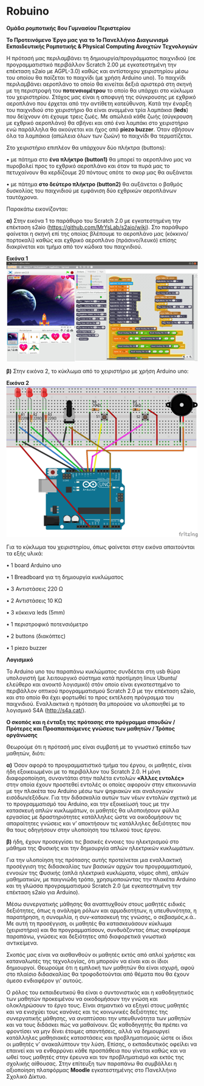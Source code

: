 # Robuino

**Ομάδα ρομποτικής 8ου Γυμνασίου Περιστερίου**

**To Προτεινόμενο Έργο μας για το 1ο Πανελλήνιο Διαγωνισμό Εκπαιδευτικής Ρομποτικής & Physical Computing Ανοιχτών Τεχνολογιών**

Η πρότασή μας περιλαμβάνει τη δημιουργία/προγράμματος παιχνιδιού (σε προγραμματιστικό περιβάλλον Scratch 2.00 με εγκατεστημένη την επέκταση s2aio με AGPL-3.0) καθώς και αντίστοιχου χειριστηρίου μέσω του οποίου θα παίζεται το παιχνίδι (με χρήση Arduino uno). Το παιχνίδι περιλαμβάνει αεροπλάνο το οποίο θα κινείται δεξιά αριστερά στη σκηνή με τη περιστροφή του **ποτενσιομέτρου** το οποίο θα υπάρχει στο κύκλωμα του χειριστηρίου. Στόχος μας είναι η αποφυγή της σύγκρουσης με εχθρικό αεροπλάνο που έρχεται από την αντίθετη κατεύθυνση. Κατά την έναρξη του παιχνιδιού στο χειριστήριο θα είναι αναμμένα τρία λαμπάκια (**leds**) που δείχνουν ότι έχουμε τρεις ζωές. Με απώλειά κάθε ζωής (σύγκρουση με εχθρικό αεροπλάνο) θα σβήνει και από ένα λαμπάκι στο χειριστήριο ενώ παράλληλα θα ακούγεται και ήχος από **piezo buzzer**. Όταν σβήσουν όλα τα λαμπάκια (απώλεια όλων των ζωών) το παιχνίδι θα τερματίζεται. 

Στο χειριστήριο επιπλέον θα υπάρχουν δύο πλήκτρα (buttons): 

• με πάτημα στο **ένα πλήκτρο (button1)** θα μπορεί το αεροπλάνο μας να πυροβολεί προς το εχθρικό αεροπλάνο και όταν τα πυρά μας το πετυχαίνουν θα κερδίζουμε 20 πόντους οπότε το σκορ μας θα αυξάνεται

• με πάτημα **στο δεύτερο πλήκτρο (button2)** θα αυξάνεται ο βαθμός δυσκολίας του παιχνιδιού με εμφάνιση δύο εχθρικών αεροπλάνων ταυτόχρονα.

Παρακάτω εικονίζονται:

**α)** Στην εικόνα 1 το παράθυρο του Scratch 2.0 με εγκατεστημένη την επέκταση s2aio (https://github.com/MrYsLab/s2aio/wiki). Στο παράθυρο φαίνεται η σκηνή επί της οποίας βλέπουμε το αεροπλάνο μας (κόκκινο/πορτοκαλί) καθώς και εχθρικό αεροπλάνο (πράσινο/λευκό) επίσης διακρίνεται και τμήμα από τον κώδικα του παιχνιδιού.

**Εικόνα 1**
![Github Robuino](/plane-project.png)
                                                       

**β)** Στην εικόνα 2, το κύκλωμα από το χειριστήριο με χρήση Arduino uno: 

**Εικόνα 2**
![Github Robuino](/circuit.png)
                                                           

Για το κύκλωμα του χειριστηρίου, όπως φαίνεται στην εικόνα απαιτούνται τα εξής υλικά:

• 1 board Arduino uno

• 1 Breadboard για τη δημιουργία κυκλώματος

• 3 Αντιστάσεις 220 Ω

• 2 Αντιστάσεις 10 ΚΩ

• 3 κόκκινα leds (5mm)

• 1 περιστροφικό ποτενσιόμετρο

• 2 buttons (διακόπτες)

• 1 piezo buzzer 


**Λογισμικό**

 Το Arduino uno του παραπάνω κυκλώματος συνδέεται στη usb θύρα υπολογιστή (με λειτουργικό σύστημα κατά προτίμηση linux Ubuntu/ελεύθερο και ανοικτό λογισμικό) στόν οποίο είναι εγκατεστημένο το περιβάλλον οπτικού προγραμματισμού Scratch 2.0 με την επέκταση s2aio, και στο οποίο θα έχει φορτωθεί το προς εκτέλεση πρόγραμμα του παιχνιδιού. Εναλλακτικά η πρόταση θα μπορούσε να υλοποιηθεί με το λογισμικό S4A (http://s4a.cat/).
 
 **Ο σκοπός και η ένταξη της πρότασης στο πρόγραμμα σπουδών / Πρότερες και Προαπαιτούμενες γνώσεις των μαθητών / Τρόπος οργάνωσης** 

Θεωρούμε ότι η πρότασή μας είναι συμβατή με το γνωστικό επίπεδο των μαθητών, διότι:

**α)** Όσον αφορά το προγραμματιστικό τμήμα του έργου, οι μαθητές, είναι ήδη εξοικειωμένοι με το περιβάλλον του Scratch 2.0. Η μόνη διαφοροποίηση, συναντάται στην παλέτα εντολών **«Άλλες εντολές»** στην οποία έχουν προστεθεί εντολές οι οποίες αφορούν στην επικοινωνία με την πλακέτα του Arduino μέσω των ψηφιακών και αναλογικών εισόδων/εξόδων. Για την διδασκαλία αυτών των νέων εντολών σχετικά με το προγραμματισμό του Arduino, και την εξοικείωσή τους με την κατασκευή απλών κυκλωμάτων, οι μαθητές θα υλοποιήσουν φύλλα εργασίας με δραστηριότητες κατάλληλες ώστε να οικοδομήσουν τις απαραίτητες γνώσεις και ν’ αποκτήσουν τις κατάλληλες δεξιότητες που θα τους οδηγήσουν στην υλοποίηση του τελικού τους έργου.

**β)** ήδη, έχουν προσεγγίσει τις βασικές έννοιες του ηλεκτρισμού στο μάθημα της Φυσικής και την δημιουργία απλών ηλεκτρικών κυκλωμάτων.

Για την υλοποίηση της πρότασης αυτής προτείνεται μια εναλλακτική προσέγγιση της διδασκαλίας των βασικών αρχών του προγραμματισμού, εννοιών της Φυσικής (απλά ηλεκτρικά κυκλώματα, νόμος ohm), απλών μαθηματικών, με παιγνιώδη τρόπο, χρησιμοποιώντας την πλακέτα Arduino και τη γλώσσα προγραμματισμού Scratch 2.0 (με εγκατεστημένη την επέκταση s2aio για Arduino).

Μέσω συνεργατικής μάθησης θα αναπτυχθούν στους μαθητές ειδικές δεξιότητες, όπως η ανάληψη ρόλων και αρμοδιοτήτων, η υπευθυνότητα, η παρατήρηση, η συνομιλία, η συν-κατασκευή της γνώσης, ο σεβασμός,κ.ά.. Με αυτή τη προσέγγιση, οι μαθητές θα κατασκευάσουν κύκλωμα (χειριστήριο) και θα προγραμματίσουν, συνδυάζοντας όπως αναφέραμε παραπάνω, γνώσεις και δεξιότητες από διαφορετικά γνωστικά αντικείμενα. 

Σκοπός μας είναι να αισθανθούν οι μαθητές εκτός από απλοί χρήστες και καταναλωτές της τεχνολογίας, ότι μπορούν να είναι και οι ίδιοι δημιουργοί. Θεωρούμε ότι η εμπλοκή των μαθητών θα είναι ισχυρή, αφού στο πλαίσιο διδασκαλίας θα τροφοδοτούνται από θέματα που θα έχουν άμεσο ενδιαφέρον γι’ αυτούς.

Ο ρόλος του εκπαιδευτικού θα είναι ο συντονιστικός και η καθοδηγητικός των μαθητών προκειμένου να οικοδομήσουν την γνώση και ολοκληρώσουν το έργο τους. Είναι σημαντικό να εξηγεί στους μαθητές και να ενισχύει τους κανόνες και τις κοινωνικές δεξιότητες της συνεργατικής μάθησης, να αναπτύσσει την υπευθυνότητα των μαθητών και να τους διδάσκει πώς να μαθαίνουν. Ως καθοδηγητής θα πρέπει να φροντίσει να μην δίνει έτοιμες απαντήσεις, αλλά να δημιουργεί κατάλληλες μαθησιακές καταστάσεις και προβληματισμούς ώστε οι ίδιοι οι μαθητές ν’ ανακαλύπτουν την λύση. Επίσης, ο εκπαιδευτικός οφείλει να επαινεί και να ενθαρρύνει κάθε προσπάθεια που γίνεται καθώς και να ωθεί τους μαθητές στην έρευνα και τον προβληματισμό και εκτός της σχολικής αίθουσας.
Στην επίτευξη των παραπάνω θα συμβάλλει η αξιοποίηση πλατφόρμας **Μoodle** εγκατεστημένης στο Πανελλήνιο Σχολικό Δίκτυο.
